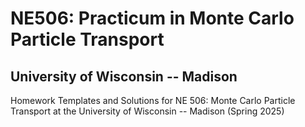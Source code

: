 # NE506: Practicum in Monte Carlo Particle Transport
## University of Wisconsin -- Madison

Homework Templates and Solutions for NE 506: Monte Carlo Particle Transport at the University of Wisconsin -- Madison (Spring 2025)
